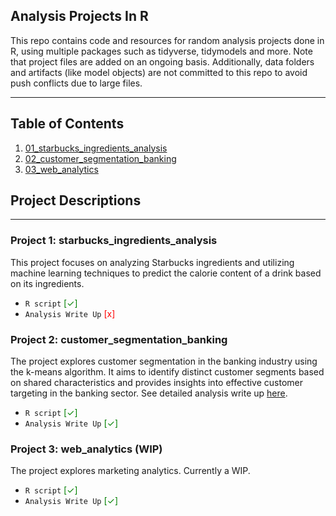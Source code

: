 
Analysis Projects In R
---

This repo contains code and resources for random analysis projects done in R, using
multiple packages such as tidyverse, tidymodels and more. Note that project files 
are added on an ongoing basis. Additionally, data folders and artifacts (like model objects) are
not committed to this repo to avoid push conflicts due to large files. 

---

## Table of Contents

1. [01_starbucks_ingredients_analysis](https://github.com/LucasO21/analysis_projects.R/tree/master/01_starbucks_ingredients_analysis)
2. [02_customer_segmentation_banking](https://github.com/LucasO21/analysis_projects.R/tree/master/02_customer_segmentation_banking)
2. [03_web_analytics](https://github.com/LucasO21/analysis_projects.R/tree/master/web_analytics)

## Project Descriptions

---

### Project 1: starbucks_ingredients_analysis

This project focuses on analyzing Starbucks ingredients and utilizing machine learning 
techniques to predict the calorie content of a drink based on its ingredients.

- `R script`  <span style="color:green">[✓]</span>
- `Analysis Write Up` <span style="color:red">[x]</span>

### Project 2: customer_segmentation_banking

The project explores customer segmentation in the banking industry using the k-means 
algorithm. It aims to identify distinct customer segments based on shared characteristics 
and provides insights into effective customer targeting in the banking sector. See
detailed analysis write up [here]().

- `R script`  <span style="color:green">[✓]</span>
- `Analysis Write Up` <span style="color:green">[✓]</span>

### Project 3: web_analytics (WIP)

The project explores marketing analytics. Currently a WIP.

- `R script`  <span style="color:green">[✓]</span>
- `Analysis Write Up` <span style="color:green">[✓]</span>
